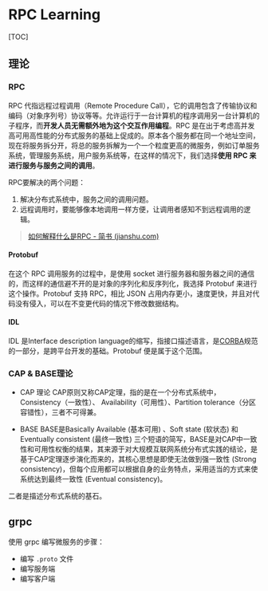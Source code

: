 # RPC Learning

[TOC]

## 理论

### RPC

RPC 代指远程过程调用（Remote Procedure Call），它的调用包含了传输协议和编码（对象序列号）协议等等。允许运行于一台计算机的程序调用另一台计算机的子程序，而**开发人员无需额外地为这个交互作用编程**。RPC 是在出于考虑高并发高可用高性能的分布式服务的基础上促成的。原本各个服务都在同一个地址空间，现在将服务拆分开，将总的服务拆解为一个一个粒度更高的微服务，例如订单服务系统，管理服务系统，用户服务系统等，在这样的情况下，我们选择**使用 RPC 来进行服务与服务之间的调用**。

RPC要解决的两个问题：

1. 解决分布式系统中，服务之间的调用问题。
2. 远程调用时，要能够像本地调用一样方便，让调用者感知不到远程调用的逻辑。

> [如何解释什么是RPC - 简书 (jianshu.com)](https://www.jianshu.com/p/2accc2840a1b)

#### Protobuf

在这个 RPC 调用服务的过程中，是使用 socket 进行服务器和服务器之间的通信的，而这样的通信避不开的是对象的序列化和反序列化，我选择 Protobuf 来进行这个操作。Protobuf 支持 RPC，相比 JSON 占用内存更小，速度更快，并且对代码没有侵入，可以在不变更代码的情况下修改数据结构。

#### IDL

IDL 是Interface description language的缩写，指接口描述语言，是[CORBA](https://baike.baidu.com/item/CORBA/2776997)规范的一部分，是跨平台开发的基础。Protobuf 便是属于这个范围。

### CAP & BASE理论

- CAP 理论
  CAP原则又称CAP定理，指的是在一个分布式系统中， Consistency（一致性）、 Availability（可用性）、Partition tolerance（分区容错性），三者不可得兼。

- BASE
  BASE是Basically Available (基本可用) 、Soft state (软状态) 和Eventually consistent (最终一致性) 三个短语的简写，BASE是对CAP中一致性和可用性权衡的结果，其来源于对大规模互联网系统分布式实践的结论，是基于CAP定理逐步演化而来的，其核心思想是即使无法做到强一致性 (Strong consistency)，但每个应用都可以根据自身的业务特点，采用适当的方式来使系统达到最终一致性 (Eventual consistency)。

二者是描述分布式系统的基石。



## grpc

使用 grpc 编写微服务的步骤：

- 编写 `.proto` 文件
- 编写服务端
- 编写客户端